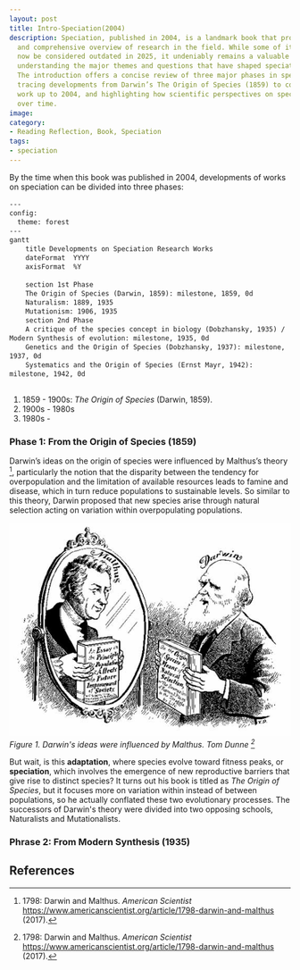 ```yaml
---
layout: post
title: Intro-Speciation(2004)
description: Speciation, published in 2004, is a landmark book that provides a unified
  and comprehensive overview of research in the field. While some of its content may
  now be considered outdated in 2025, it undeniably remains a valuable framework for
  understanding the major themes and questions that have shaped speciation studies.
  The introduction offers a concise review of three major phases in speciation research,
  tracing developments from Darwin’s The Origin of Species (1859) to contemporary
  work up to 2004, and highlighting how scientific perspectives on species have evolved
  over time.
image:
category:
- Reading Reflection, Book, Speciation
tags:
- speciation
---
```

By the time when this book was published in 2004, developments of works on speciation can be divided into three phases:

```Mermaid
---
config:
  theme: forest
---
gantt
    title Developments on Speciation Research Works
    dateFormat  YYYY
    axisFormat  %Y

    section 1st Phase
    The Origin of Species (Darwin, 1859): milestone, 1859, 0d
    Naturalism: 1889, 1935
    Mutationism: 1906, 1935
    section 2nd Phase
    A critique of the species concept in biology (Dobzhansky, 1935) / Modern Synthesis of evolution: milestone, 1935, 0d
    Genetics and the Origin of Species (Dobzhansky, 1937): milestone, 1937, 0d
    Systematics and the Origin of Species (Ernst Mayr, 1942): milestone, 1942, 0d
    
```

1. 1859 - 1900s: *The Origin of Species* (Darwin, 1859). 
2. 1900s - 1980s
3. 1980s -

### Phase 1: From the Origin of Species (1859)

Darwin’s ideas on the origin of species were influenced by Malthus’s theory [^1], particularly the notion that the disparity between the tendency for overpopulation and the limitation of available resources leads to famine and disease, which in turn reduce populations to sustainable levels. So similar to this theory, Darwin proposed that new species arise through natural selection acting on variation within overpopulating populations.

![MalthusAndDarwin](../assets/img/intro-speciation-2004.assets/MalthusAndDarwin.jpg)
*Figure 1. Darwin's ideas were influenced by Malthus. Tom Dunne [^1]*

But wait, is this **adaptation**, where species evolve toward fitness peaks, or **speciation**, which involves the emergence of new reproductive barriers that give rise to distinct species? It turns out his book is titled as *The Origin of Species*, but it focuses more on variation within instead of between populations, so he actually conflated these two evolutionary processes. The successors of Darwin's theory were divided into two opposing schools, Naturalists and Mutationalists. 



### Phrase 2: From Modern Synthesis (1935)

## References

[^1]: 1798: Darwin and Malthus. *American Scientist* https://www.americanscientist.org/article/1798-darwin-and-malthus (2017).

